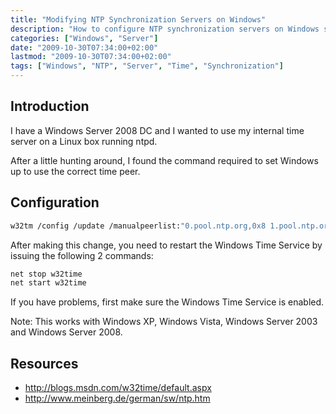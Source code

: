 ```yaml
---
title: "Modifying NTP Synchronization Servers on Windows"
description: "How to configure NTP synchronization servers on Windows systems using w32tm commands"
categories: ["Windows", "Server"]
date: "2009-10-30T07:34:00+02:00"
lastmod: "2009-10-30T07:34:00+02:00"
tags: ["Windows", "NTP", "Server", "Time", "Synchronization"]
---
```


## Introduction

I have a Windows Server 2008 DC and I wanted to use my internal time server on a Linux box running ntpd.

After a little hunting around, I found the command required to set Windows up to use the correct time peer.

## Configuration

```bash
w32tm /config /update /manualpeerlist:"0.pool.ntp.org,0x8 1.pool.ntp.org,0x8" /syncfromflags:MANUAL
```

After making this change, you need to restart the Windows Time Service by issuing the following 2 commands:

```bash
net stop w32time
net start w32time
```

If you have problems, first make sure the Windows Time Service is enabled.

Note: This works with Windows XP, Windows Vista, Windows Server 2003 and Windows Server 2008.

## Resources
- http://blogs.msdn.com/w32time/default.aspx
- http://www.meinberg.de/german/sw/ntp.htm
